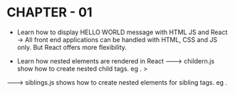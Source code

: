 # CHAPTER - 01 

* Learn how to display HELLO WORLD message with  HTML JS and React
 -> All front end applications can be handled with HTML, CSS and JS only. But React offers more flexibility.


* Learn how nested elements are rendered in React
---> childern.js show how to create nested child tags.
        eg . <!-- <div id = "parent">
                <div id = "child">
                    <h1>Hello from child class</h1>
                </div>
            </div -->>

---> siblings.js shows how to create nested elements for sibling tags.
        eg .<!--  <div id = "parent">
                <div id = "child">
                    <h1 id = "child1">Hello from child1 class</h1>
                    <h1 id = "child2">Hello from child2 class</h1>
                    <h1 id = "child3">Hello from child3 class</h1>
                </div>
            </div> -->